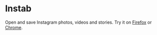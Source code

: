 # Instab

Open and save Instagram photos, videos and stories. Try it on [Firefox](https://addons.mozilla.org/firefox/addon/instab) or [Chrome](https://chrome.google.com/webstore/detail/instab/lgainibigpieikbapnhjkikfpapilcjb).